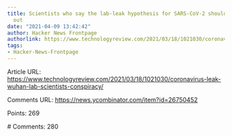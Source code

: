 ```yaml
---
title: Scientists who say the lab-leak hypothesis for SARS-CoV-2 shouldn't be ruled
  out
date: "2021-04-09 13:42:42"
author: Hacker News Frontpage
authorlink: https://www.technologyreview.com/2021/03/18/1021030/coronavirus-leak-wuhan-lab-scientists-conspiracy/
tags:
- Hacker-News-Frontpage
---
```


<p>Article URL: <a href="https://www.technologyreview.com/2021/03/18/1021030/coronavirus-leak-wuhan-lab-scientists-conspiracy/">https://www.technologyreview.com/2021/03/18/1021030/coronavirus-leak-wuhan-lab-scientists-conspiracy/</a></p>
<p>Comments URL: <a href="https://news.ycombinator.com/item?id=26750452">https://news.ycombinator.com/item?id=26750452</a></p>
<p>Points: 269</p>
<p># Comments: 280</p>
